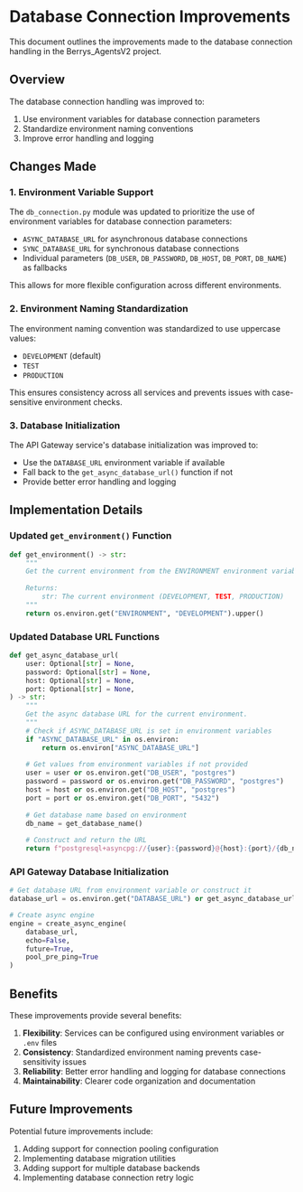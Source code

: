 # Database Connection Improvements

This document outlines the improvements made to the database connection handling in the Berrys_AgentsV2 project.

## Overview

The database connection handling was improved to:

1. Use environment variables for database connection parameters
2. Standardize environment naming conventions
3. Improve error handling and logging

## Changes Made

### 1. Environment Variable Support

The `db_connection.py` module was updated to prioritize the use of environment variables for database connection parameters:

- `ASYNC_DATABASE_URL` for asynchronous database connections
- `SYNC_DATABASE_URL` for synchronous database connections
- Individual parameters (`DB_USER`, `DB_PASSWORD`, `DB_HOST`, `DB_PORT`, `DB_NAME`) as fallbacks

This allows for more flexible configuration across different environments.

### 2. Environment Naming Standardization

The environment naming convention was standardized to use uppercase values:

- `DEVELOPMENT` (default)
- `TEST`
- `PRODUCTION`

This ensures consistency across all services and prevents issues with case-sensitive environment checks.

### 3. Database Initialization

The API Gateway service's database initialization was improved to:

- Use the `DATABASE_URL` environment variable if available
- Fall back to the `get_async_database_url()` function if not
- Provide better error handling and logging

## Implementation Details

### Updated `get_environment()` Function

```python
def get_environment() -> str:
    """
    Get the current environment from the ENVIRONMENT environment variable.
    
    Returns:
        str: The current environment (DEVELOPMENT, TEST, PRODUCTION)
    """
    return os.environ.get("ENVIRONMENT", "DEVELOPMENT").upper()
```

### Updated Database URL Functions

```python
def get_async_database_url(
    user: Optional[str] = None,
    password: Optional[str] = None,
    host: Optional[str] = None,
    port: Optional[str] = None,
) -> str:
    """
    Get the async database URL for the current environment.
    """
    # Check if ASYNC_DATABASE_URL is set in environment variables
    if "ASYNC_DATABASE_URL" in os.environ:
        return os.environ["ASYNC_DATABASE_URL"]
    
    # Get values from environment variables if not provided
    user = user or os.environ.get("DB_USER", "postgres")
    password = password or os.environ.get("DB_PASSWORD", "postgres")
    host = host or os.environ.get("DB_HOST", "postgres")
    port = port or os.environ.get("DB_PORT", "5432")
    
    # Get database name based on environment
    db_name = get_database_name()
    
    # Construct and return the URL
    return f"postgresql+asyncpg://{user}:{password}@{host}:{port}/{db_name}"
```

### API Gateway Database Initialization

```python
# Get database URL from environment variable or construct it
database_url = os.environ.get("DATABASE_URL") or get_async_database_url()

# Create async engine
engine = create_async_engine(
    database_url,
    echo=False,
    future=True,
    pool_pre_ping=True
)
```

## Benefits

These improvements provide several benefits:

1. **Flexibility**: Services can be configured using environment variables or `.env` files
2. **Consistency**: Standardized environment naming prevents case-sensitivity issues
3. **Reliability**: Better error handling and logging for database connections
4. **Maintainability**: Clearer code organization and documentation

## Future Improvements

Potential future improvements include:

1. Adding support for connection pooling configuration
2. Implementing database migration utilities
3. Adding support for multiple database backends
4. Implementing database connection retry logic
